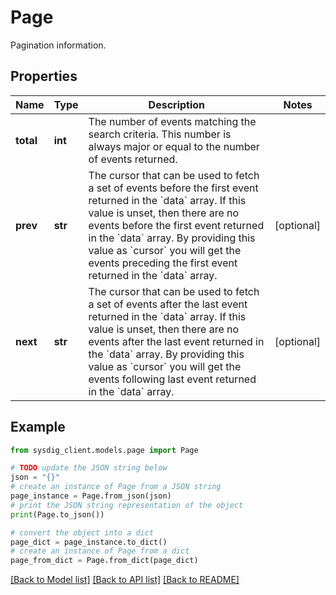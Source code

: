 # Page

Pagination information.

## Properties

Name | Type | Description | Notes
------------ | ------------- | ------------- | -------------
**total** | **int** | The number of events matching the search criteria. This number is always major or equal to the number of events returned.  | 
**prev** | **str** | The cursor that can be used to fetch a set of events before the first event returned in the &#x60;data&#x60; array. If this value is unset, then there are no events before the first event returned in the &#x60;data&#x60; array. By providing this value as &#x60;cursor&#x60; you will get the events preceding the first event returned in the &#x60;data&#x60; array.  | [optional] 
**next** | **str** | The cursor that can be used to fetch a set of events after the last event returned in the &#x60;data&#x60; array. If this value is unset, then there are no events after the last event returned  in the &#x60;data&#x60; array. By providing this value as &#x60;cursor&#x60; you will get the events following last event returned in the &#x60;data&#x60; array.  | [optional] 

## Example

```python
from sysdig_client.models.page import Page

# TODO update the JSON string below
json = "{}"
# create an instance of Page from a JSON string
page_instance = Page.from_json(json)
# print the JSON string representation of the object
print(Page.to_json())

# convert the object into a dict
page_dict = page_instance.to_dict()
# create an instance of Page from a dict
page_from_dict = Page.from_dict(page_dict)
```
[[Back to Model list]](../README.md#documentation-for-models) [[Back to API list]](../README.md#documentation-for-api-endpoints) [[Back to README]](../README.md)


